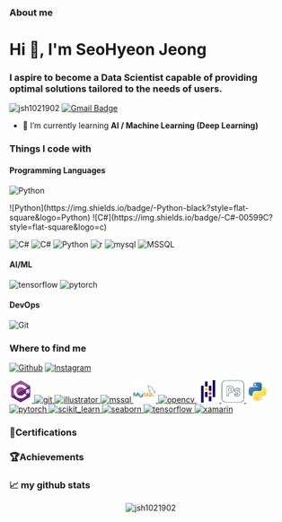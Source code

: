 <h3>About me</h3>

<h1 align="left">Hi 👋, I'm SeoHyeon Jeong</h1>
<h3 align="left">I aspire to become a Data Scientist capable of providing optimal solutions tailored to the needs of users.</h3>

<p align="left">
  <img src="https://komarev.com/ghpvc/?username=jsh1021902&label=Profile%20views&color=0e75b6&style=flat" alt="jsh1021902" />
  <a href="mailto:jsh1021902@gmail.com">
    <img src="https://img.shields.io/badge/-jsh1021902@gmail.com-c14438?style=flat-square&logo=Gmail&logoColor=white" alt="Gmail Badge" />
  </a>
</p>

- 🌱 I’m currently learning **AI / Machine Learning (Deep Learning)**
  



<h3>Things I code with</h3>
<h4>Programming Languages</h4>
<p>
  <img alt="Python" src="https://img.shields.io/badge/-Python-3776AB?style=flat-square&logo=Python&logoColor=white" />
</p>
![Python](https://img.shields.io/badge/-Python-black?style=flat-square&logo=Python)
![C#](https://img.shields.io/badge/-C#-00599C?style=flat-square&logo=c)


<p>
  
  
  
  
  
  
  
  
  
  <img alt="C#" src="https://img.shields.io/badge/C%23-239120.svg?&style=for-the-badge&logo=csharp&logoColor=white"/>
  <img alt="C#" src="https://img.shields.io/badge/-C%23-239120?style=flat-square&logo=c-sharp&logoColor=white"/>
  <img alt="Python" src ="https://img.shields.io/badge/Python-3776AB.svg?&style=for-the-badge&logo=Python&logoColor=white"/>
  <img alt="r" src="https://img.shields.io/badge/R-276DC3?style=for-the-badge&logo=r&logoColor=white"/>
  <img alt="mysql" src="https://img.shields.io/badge/MySQL-00000F?style=for-the-badge&logo=mysql&logoColor=white"/>
  <img alt="MSSQL" src="https://img.shields.io/badge/MSSQL-CC2927.svg?&style=for-the-badge&logo=microsoft-sql-server&logoColor=white"/>
</p>

<h4>AI/ML</h4>
<p>
  <img src="https://img.shields.io/badge/TensorFlow-FF6F00?style=for-the-badge&logo=tensorflow&logoColor=white" alt="tensorflow" />
  <img src="https://img.shields.io/badge/MySQL-00000F?style=for-the-badge&logo=mysql&logoColor=white" alt="pytorch" />
</p>

<h4>DevOps</h4>
<p>
  <img src="https://img.shields.io/badge/git-F05032?style=for-the-badge&logo=git&logoColor=white" alt="Git" />
</p>



<h3>Where to find me</h3>
<p><a href="https://github.com/jsh1021902" target="_blank"><img alt="Github" src="https://img.shields.io/badge/GitHub-%2312100E.svg?&style=for-the-badge&logo=Github&logoColor=white" /></a> <a href="https://instagram.com/jsh1021902" target="_blank"><img alt="Instagram" src="https://img.shields.io/badge/instagram-%231DA1F2.svg?&style=for-the-badge&logo=instagram&logoColor=white" /></a>
</p>


<p align="left"> <a href="https://www.w3schools.com/cs/" target="_blank" rel="noreferrer"> <img src="https://raw.githubusercontent.com/devicons/devicon/master/icons/csharp/csharp-original.svg" alt="csharp" width="40" height="40"/> </a> <a href="https://git-scm.com/" target="_blank" rel="noreferrer"> <img src="https://www.vectorlogo.zone/logos/git-scm/git-scm-icon.svg" alt="git" width="40" height="40"/> </a> <a href="https://www.adobe.com/in/products/illustrator.html" target="_blank" rel="noreferrer"> <img src="https://www.vectorlogo.zone/logos/adobe_illustrator/adobe_illustrator-icon.svg" alt="illustrator" width="40" height="40"/> </a> <a href="https://www.microsoft.com/en-us/sql-server" target="_blank" rel="noreferrer"> <img src="https://www.svgrepo.com/show/303229/microsoft-sql-server-logo.svg" alt="mssql" width="40" height="40"/> </a> <a href="https://www.mysql.com/" target="_blank" rel="noreferrer"> <img src="https://raw.githubusercontent.com/devicons/devicon/master/icons/mysql/mysql-original-wordmark.svg" alt="mysql" width="40" height="40"/> </a> <a href="https://opencv.org/" target="_blank" rel="noreferrer"> <img src="https://www.vectorlogo.zone/logos/opencv/opencv-icon.svg" alt="opencv" width="40" height="40"/> </a> <a href="https://pandas.pydata.org/" target="_blank" rel="noreferrer"> <img src="https://raw.githubusercontent.com/devicons/devicon/2ae2a900d2f041da66e950e4d48052658d850630/icons/pandas/pandas-original.svg" alt="pandas" width="40" height="40"/> </a> <a href="https://www.photoshop.com/en" target="_blank" rel="noreferrer"> <img src="https://raw.githubusercontent.com/devicons/devicon/master/icons/photoshop/photoshop-line.svg" alt="photoshop" width="40" height="40"/> </a> <a href="https://www.python.org" target="_blank" rel="noreferrer"> <img src="https://raw.githubusercontent.com/devicons/devicon/master/icons/python/python-original.svg" alt="python" width="40" height="40"/> </a> <a href="https://pytorch.org/" target="_blank" rel="noreferrer"> <img src="https://www.vectorlogo.zone/logos/pytorch/pytorch-icon.svg" alt="pytorch" width="40" height="40"/> </a> <a href="https://scikit-learn.org/" target="_blank" rel="noreferrer"> <img src="https://upload.wikimedia.org/wikipedia/commons/0/05/Scikit_learn_logo_small.svg" alt="scikit_learn" width="40" height="40"/> </a> <a href="https://seaborn.pydata.org/" target="_blank" rel="noreferrer"> <img src="https://seaborn.pydata.org/_images/logo-mark-lightbg.svg" alt="seaborn" width="40" height="40"/> </a> <a href="https://www.tensorflow.org" target="_blank" rel="noreferrer"> <img src="https://www.vectorlogo.zone/logos/tensorflow/tensorflow-icon.svg" alt="tensorflow" width="40" height="40"/> </a> <a href="https://dotnet.microsoft.com/apps/xamarin" target="_blank" rel="noreferrer"> <img src="https://raw.githubusercontent.com/detain/svg-logos/780f25886640cef088af994181646db2f6b1a3f8/svg/xamarin.svg" alt="xamarin" width="40" height="40"/> </a> </p>

<h3>📜Certifications</h3>

<h3>🏆Achievements</h3>


<h3 align="left">📈 my github stats</h3>
<p align="center"> <img src="https://github-readme-stats.vercel.app/api?username=jsh1021902&show_icons=true&theme=gotham" alt="jsh1021902" />
